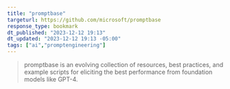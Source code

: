 ```yaml
---
title: "promptbase"
targeturl: https://github.com/microsoft/promptbase
response_type: bookmark
dt_published: "2023-12-12 19:13"
dt_updated: "2023-12-12 19:13 -05:00"
tags: ["ai","promptengineering"]
---
```


> promptbase is an evolving collection of resources, best practices, and example scripts for eliciting the best performance from foundation models like GPT-4.